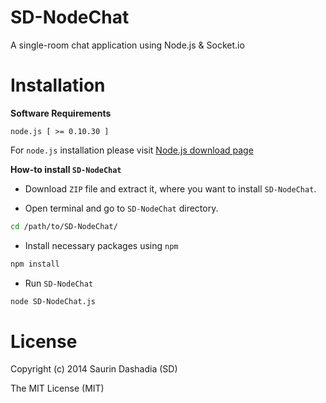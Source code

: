 SD-NodeChat
===========
A single-room chat application using Node.js & Socket.io


Installation
============

**Software Requirements**

```
node.js [ >= 0.10.30 ]
```
For `node.js` installation please visit [Node.js download page](http://nodejs.org/download/)

**How-to install `SD-NodeChat`**

- Download `ZIP` file and extract it, where you want to install `SD-NodeChat`. 

- Open terminal and go to `SD-NodeChat` directory.
```sh
cd /path/to/SD-NodeChat/
```

- Install necessary packages using `npm`
```sh
npm install
```

- Run `SD-NodeChat`
```sh
node SD-NodeChat.js
```

License
=======
Copyright (c) 2014 Saurin Dashadia (SD)

The MIT License (MIT)